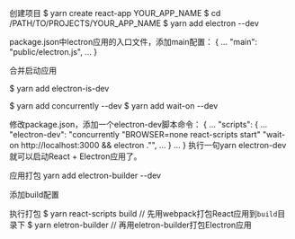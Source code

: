 创建项目
$ yarn create react-app YOUR_APP_NAME
$ cd /PATH/TO/PROJECTS/YOUR_APP_NAME
$ yarn add electron --dev

package.json中lectron应用的入口文件，添加main配置：
{
  ...
  "main": "public/electron.js",
  ...
}

合并启动应用

$ yarn add electron-is-dev

$ yarn add concurrently --dev
$ yarn add wait-on --dev

修改package.json，添加一个electron-dev脚本命令：
{
  ...
  "scripts": {
    ...
    "electron-dev": "concurrently \"BROWSER=none react-scripts start\" \"wait-on http://localhost:3000 && electron .\"",
    ...
  }
  ...
}
执行一句yarn electron-dev就可以启动React + Electron应用了。

应用打包
yarn  add electron-builder --dev

添加build配置

执行打包
$ yarn react-scripts build // 先用webpack打包React应用到`build`目录下
$ yarn eletron-builder // 再用eletron-builder打包Electron应用